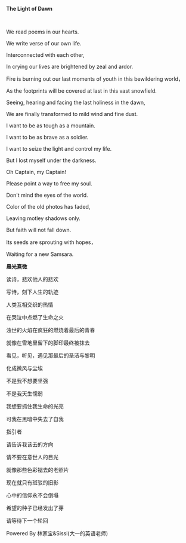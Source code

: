 **The Light of Dawn**

​                                                                                                          

We read poems in our hearts.

We write verse of our own life.

Interconnected with each other,

In crying our lives are brightened by zeal and ardor.

Fire is burning out our last moments of youth in this bewildering world，

As the footprints will be covered at last in this vast snowfield.

Seeing, hearing and facing the last holiness in the dawn,

We are finally transformed to mild wind and fine dust.

 

I want to be as tough as a mountain.

I want to be as brave as a soldier.

I want to seize the light and control my life.

But I lost myself under the darkness.

 

Oh Captain, my Captain!

Please point a way to free my soul.

Don't mind the eyes of the world.

Color of the old photos has faded,

Leaving motley shadows only.

But faith will not fall down.

Its seeds are sprouting with hopes，

Waiting for a new Samsara.

 

 

 

 

 

**晨光熹微**

 

读诗，悲欢他人的悲欢

写诗，刻下人生的轨迹

人类互相交织的热情

在哭泣中点燃了生命之火

浊世的火焰在疯狂的燃烧着最后的青春

就像在雪地里留下的脚印最终被抹去

看见，听见，遇见那最后的圣洁与黎明

化成微风与尘埃

 

不是我不想要坚强

不是我天生懦弱

我想要抓住我生命的光亮

可我在黑暗中失去了自我

 

指引者

请告诉我该去的方向

请不要在意世人的目光

就像那些色彩褪去的老照片

现在就只有斑驳的旧影

心中的信仰永不会倒塌

希望的种子已经发出了芽

请等待下一个轮回

 

 

 

 Powered By  林家宝&Sissi(大一的英语老师)

 
